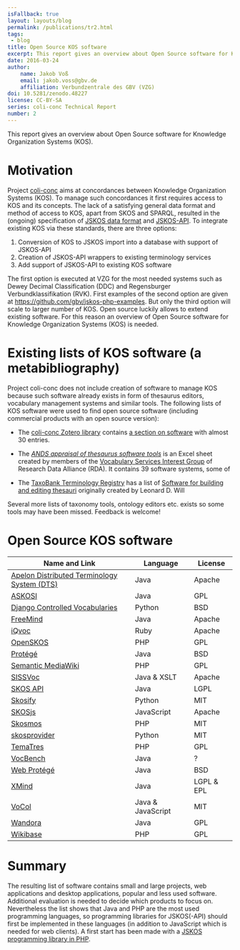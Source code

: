 ```yaml
---
isFallback: true
layout: layouts/blog
permalink: /publications/tr2.html
tags:
 - blog
title: Open Source KOS software
excerpt: This report gives an overview about Open Source software for Knowledge Organization Systems (KOS)
date: 2016-03-24
author:
    name: Jakob Voß
    email: jakob.voss@gbv.de
    affiliation: Verbundzentrale des GBV (VZG)
doi: 10.5281/zenodo.48227
license: CC-BY-SA
series: coli-conc Technical Report
number: 2
---
```


This report gives an overview about Open Source software for Knowledge
Organization Systems (KOS).

# Motivation

Project [coli-conc](https://coli-conc.gbv.de/) aims at concordances between
Knowledge Organization Systems (KOS). To manage such concordances it first
requires access to KOS and its concepts. The lack of a satisfying general data
format and method of access to KOS, apart from SKOS and SPARQL, resulted in the
(ongoing) specification of [JSKOS data format](http://gbv.github.io/jskos/) and
[JSKOS-API](http://gbv.github.io/jskos-api/). To integrate existing KOS via
these standards, there are three options:

1. Conversion of KOS to JSKOS import into a database with support of JSKOS-API
2. Creation of JSKOS-API wrappers to existing terminology services
3. Add support of JSKOS-API to existing KOS software

The first option is executed at VZG for the most needed systems such as Dewey
Decimal Classification (DDC) and Regensburger Verbundklassifikation (RVK).
First examples of the second option are given at
<https://github.com/gbv/jskos-php-examples>. But only the third option will
scale to larger number of KOS. Open source luckily allows to extend existing
software. For this reason an overview of Open Source software for Knowledge
Organization Systems (KOS) is needed.

# Existing lists of KOS software (a metabibliography)

Project coli-conc does not include creation of software to manage KOS because
such software already exists in form of thesaurus editors, vocabulary
management systems and similar tools.  The following lists of KOS software were
used to find open source software (including commercial products with an open
source version):

* The [coli-conc Zotero library](https://www.zotero.org/groups/coli-conc/items/)
  contains [a section on software](https://www.zotero.org/groups/coli-conc/items/collectionKey/W5F4ENNP)
  with almost 30 entries.

* The [*ANDS appraisal of thesaurus software tools*](https://rd-alliance.org/system/files/documents/Thesaurus%20Software%20Tools.xlsx) is an Excel sheet created by members of the
  [Vocabulary Services Interest Group](https://rd-alliance.org/node/47826)
  of Research Data Alliance (RDA). It contains 39 software systems, some of

* The [TaxoBank Terminology Registry](http://www.taxobank.org/) has a list of
  [Software for building and editing thesauri](http://www.taxobank.org/content/thesauri-and-vocabulary-control-thesaurus-software) originally created by Leonard D. Will

Several more lists of taxonomy tools, ontology editors etc. exists so some
tools may have been missed. Feedback is welcome!

# Open Source KOS software

Name and Link|Language|License
-------------|--------|-------
[Apelon Distributed Terminology System (DTS)](http://apelon-dts.sourceforge.net/) | Java | Apache
[ASKOSI](http://www.askosi.org/) | Java | GPL   
[Django Controlled Vocabularies](https://github.com/unt-libraries/django-controlled-vocabularies) | Python | BSD  
[FreeMind](http://freemind.sourceforge.net/) | Java | Apache
[iQvoc](http://iqvoc.net/) | Ruby | Apache
[OpenSKOS](http://openskos.org/) | PHP | GPL
[Protégé](http://protege.stanford.edu/) | Java | BSD
[Semantic MediaWiki](https://www.semantic-mediawiki.org) | PHP | GPL
[SISSVoc](http://www.sissvoc.info/) | Java & XSLT | Apache
[SKOS API](http://skosapi.sourceforge.net/) | Java | LGPL     
[Skosify](https://github.com/NatLibFi/Skosify) | Python | MIT 
[SKOSjs](https://github.com/tkurz/skosjs) | JavaScript | Apache   
[Skosmos](https://github.com/NatLibFi/Skosmos) | PHP | MIT  | 
[skosprovider](https://github.com/koenedaele/skosprovider) | Python | MIT  
[TemaTres](http://vocabularyserver.com/) | PHP | GPL  
[VocBench](http://vocbench.uniroma2.it/) | Java | ?    
[Web Protégé](http://protegewiki.stanford.edu/wiki/WebProtege) | Java | BSD  
[XMind](http://www.xmind.net/developer/) | Java | LGPL & EPL   
[VoCol](https://github.com/vocol/vocol) | Java & JavaScript | MIT  
[Wandora](http://wandora.org/) | Java | GPL  
[Wikibase](http://wikiba.se/) | PHP | GPL

# Summary

The resulting list of software contains small and large projects, web
applications and desktop applications, popular and less used software.
Additional evaluation is needed to decide which products to focus on.
Nevertheless the list shows that Java and PHP are the most used programming
languages, so programming libraries for JSKOS(-API) should first be implemented
in these languages (in addition to JavaScript which is needed for web clients).
A first start has been made with a 
[JSKOS programming library in PHP](https://packagist.org/packages/gbv/jskos).

